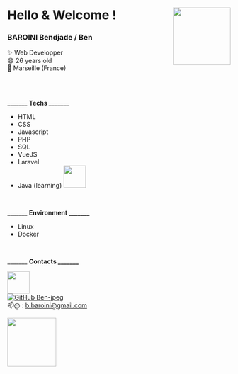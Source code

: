 # Hello & Welcome ! <img align='right' src="https://media.giphy.com/media/fVc6G5zbFwxo2YGXIP/giphy.gif" width="130"></h2>


### BAROINI Bendjade / Ben
<p> ✨ Web Developper</br>
   😄 26 years old </br>
 🌱 Marseille (France)</br>
</p>

</br> </br>

_______ **Techs _______**

- HTML     
- CSS    
- Javascript    
- PHP     
- SQL     
- VueJS   
- Laravel 
- Java (learning) <img src="https://media.giphy.com/media/zlcIBNopQj8Yx5QgpR/giphy.gif" width="50">

</br>

_______ **Environment _______**
- Linux
- Docker

</br>

_______ **Contacts _______**

<a href="https://www.linkedin.com/in/bendjade-baroini-0543481ba/"><img src="https://media.giphy.com/media/jPK3EsIGS9f8YAp2Fa/giphy.gif" width="50"></a>   
[![GitHub Ben-jpeg](https://img.shields.io/github/followers/Ben?label=follow&style=social)](https://github.com/Ben-jpeg) </br>
 📫@      : b.baroini@gmail.com
 
  <img src="https://media.giphy.com/media/fu8GmsXKFzgOjMgjLp/giphy.gif" width="110">




<!--
**Ben-jpeg/Ben-jpeg** is a ✨ _special_ ✨ repository because its `README.md` (this file) appears on your GitHub profile.

Here are some ideas to get you started:

- 🔭 I’m currently working on ...
- 🌱 I’m currently learning ...
- 👯 I’m looking to collaborate on ...
- 🤔 I’m looking for help with ...
- 💬 Ask me about ...
- 📫 How to reach me: ...
- 😄 Pronouns: ...
- ⚡ Fun fact: ...
-->









